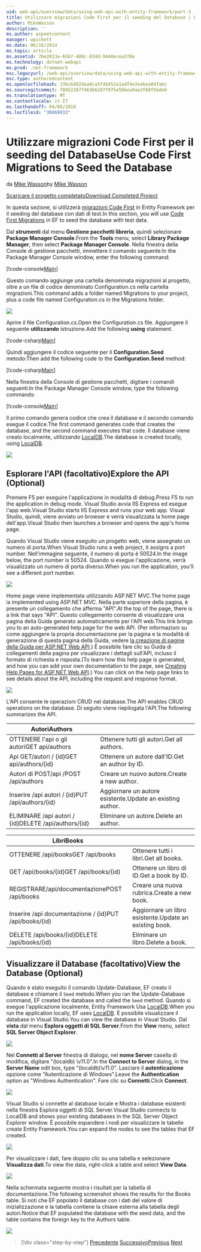 ```yaml
---
uid: web-api/overview/data/using-web-api-with-entity-framework/part-3
title: Utilizzare migrazioni Code First per il seeding del Database | Documenti Microsoft
author: MikeWasson
description: ''
ms.author: aspnetcontent
manager: wpickett
ms.date: 06/16/2014
ms.topic: article
ms.assetid: 76e2013a-65b7-488c-834d-9448ecea378e
ms.technology: dotnet-webapi
ms.prod: .net-framework
msc.legacyurl: /web-api/overview/data/using-web-api-with-entity-framework/part-3
msc.type: authoredcontent
ms.openlocfilehash: 33bc6d82daa9ca5f46452a1adf4e2eebea04fa6c
ms.sourcegitcommit: f8852267f463b62d7f975e56bea9aa3f68fbbdeb
ms.translationtype: MT
ms.contentlocale: it-IT
ms.lasthandoff: 04/06/2018
ms.locfileid: "30869933"
---
```

<a name="use-code-first-migrations-to-seed-the-database"></a><span data-ttu-id="e59cf-102">Utilizzare migrazioni Code First per il seeding del Database</span><span class="sxs-lookup"><span data-stu-id="e59cf-102">Use Code First Migrations to Seed the Database</span></span>
====================
<span data-ttu-id="e59cf-103">da [Mike Wasson](https://github.com/MikeWasson)</span><span class="sxs-lookup"><span data-stu-id="e59cf-103">by [Mike Wasson](https://github.com/MikeWasson)</span></span>

[<span data-ttu-id="e59cf-104">Scaricare il progetto completato</span><span class="sxs-lookup"><span data-stu-id="e59cf-104">Download Completed Project</span></span>](https://github.com/MikeWasson/BookService)

<span data-ttu-id="e59cf-105">In questa sezione, si utilizzerà [migrazioni Code First](https://msdn.microsoft.com/data/jj591621) in Entity Framework per il seeding del database con dati di test.</span><span class="sxs-lookup"><span data-stu-id="e59cf-105">In this section, you will use [Code First Migrations](https://msdn.microsoft.com/data/jj591621) in EF to seed the database with test data.</span></span>

<span data-ttu-id="e59cf-106">Dal **strumenti** dal menu **Gestione pacchetti libreria**, quindi selezionare **Package Manager Console**.</span><span class="sxs-lookup"><span data-stu-id="e59cf-106">From the **Tools** menu, select **Library Package Manager**, then select **Package Manager Console**.</span></span> <span data-ttu-id="e59cf-107">Nella finestra della Console di gestione pacchetti, immettere il comando seguente:</span><span class="sxs-lookup"><span data-stu-id="e59cf-107">In the Package Manager Console window, enter the following command:</span></span>

[!code-console[Main](part-3/samples/sample1.cmd)]

<span data-ttu-id="e59cf-108">Questo comando aggiunge una cartella denominata migrazioni al progetto, oltre a un file di codice denominato Configuration.cs nella cartella migrazioni.</span><span class="sxs-lookup"><span data-stu-id="e59cf-108">This command adds a folder named Migrations to your project, plus a code file named Configuration.cs in the Migrations folder.</span></span>

![](part-3/_static/image1.png)

<span data-ttu-id="e59cf-109">Aprire il file Configuration.cs.</span><span class="sxs-lookup"><span data-stu-id="e59cf-109">Open the Configuration.cs file.</span></span> <span data-ttu-id="e59cf-110">Aggiungere il seguente **utilizzando** istruzione.</span><span class="sxs-lookup"><span data-stu-id="e59cf-110">Add the following **using** statement.</span></span>

[!code-csharp[Main](part-3/samples/sample2.cs)]

<span data-ttu-id="e59cf-111">Quindi aggiungere il codice seguente per il **Configuration.Seed** metodo:</span><span class="sxs-lookup"><span data-stu-id="e59cf-111">Then add the following code to the **Configuration.Seed** method:</span></span>

[!code-csharp[Main](part-3/samples/sample3.cs)]

<span data-ttu-id="e59cf-112">Nella finestra della Console di gestione pacchetti, digitare i comandi seguenti:</span><span class="sxs-lookup"><span data-stu-id="e59cf-112">In the Package Manager Console window, type the following commands:</span></span>

[!code-console[Main](part-3/samples/sample4.cmd)]

<span data-ttu-id="e59cf-113">Il primo comando genera codice che crea il database e il secondo comando esegue il codice.</span><span class="sxs-lookup"><span data-stu-id="e59cf-113">The first command generates code that creates the database, and the second command executes that code.</span></span> <span data-ttu-id="e59cf-114">Il database viene creato localmente, utilizzando [LocalDB](https://msdn.microsoft.com/library/hh510202.aspx).</span><span class="sxs-lookup"><span data-stu-id="e59cf-114">The database is created locally, using [LocalDB](https://msdn.microsoft.com/library/hh510202.aspx).</span></span>

![](part-3/_static/image2.png)

## <a name="explore-the-api-optional"></a><span data-ttu-id="e59cf-115">Esplorare l'API (facoltativo)</span><span class="sxs-lookup"><span data-stu-id="e59cf-115">Explore the API (Optional)</span></span>

<span data-ttu-id="e59cf-116">Premere F5 per eseguire l'applicazione in modalità di debug.</span><span class="sxs-lookup"><span data-stu-id="e59cf-116">Press F5 to run the application in debug mode.</span></span> <span data-ttu-id="e59cf-117">Visual Studio avvia IIS Express ed esegue l'app web.</span><span class="sxs-lookup"><span data-stu-id="e59cf-117">Visual Studio starts IIS Express and runs your web app.</span></span> <span data-ttu-id="e59cf-118">Visual Studio, quindi, viene avviato un browser e verrà visualizzata la home page dell'app.</span><span class="sxs-lookup"><span data-stu-id="e59cf-118">Visual Studio then launches a browser and opens the app's home page.</span></span>

<span data-ttu-id="e59cf-119">Quando Visual Studio viene eseguito un progetto web, viene assegnato un numero di porta.</span><span class="sxs-lookup"><span data-stu-id="e59cf-119">When Visual Studio runs a web project, it assigns a port number.</span></span> <span data-ttu-id="e59cf-120">Nell'immagine seguente, il numero di porta è 50524.</span><span class="sxs-lookup"><span data-stu-id="e59cf-120">In the image below, the port number is 50524.</span></span> <span data-ttu-id="e59cf-121">Quando si esegue l'applicazione, verrà visualizzato un numero di porta diverso.</span><span class="sxs-lookup"><span data-stu-id="e59cf-121">When you run the application, you'll see a different port number.</span></span>

![](part-3/_static/image3.png)

<span data-ttu-id="e59cf-122">Home page viene implementata utilizzando ASP.NET MVC.</span><span class="sxs-lookup"><span data-stu-id="e59cf-122">The home page is implemented using ASP.NET MVC.</span></span> <span data-ttu-id="e59cf-123">Nella parte superiore della pagina, è presente un collegamento che afferma "API".</span><span class="sxs-lookup"><span data-stu-id="e59cf-123">At the top of the page, there is a link that says "API".</span></span> <span data-ttu-id="e59cf-124">Questo collegamento consente di visualizzare una pagina della Guida generato automaticamente per l'API web.</span><span class="sxs-lookup"><span data-stu-id="e59cf-124">This link brings you to an auto-generated help page for the web API.</span></span> <span data-ttu-id="e59cf-125">(Per informazioni su come aggiungere la propria documentazione per la pagina e la modalità di generazione di questa pagina della Guida, vedere [la creazione di pagine della Guida per ASP.NET Web API](../../getting-started-with-aspnet-web-api/creating-api-help-pages.md).) È possibile fare clic su Guida di collegamenti della pagina per visualizzare i dettagli sull'API, incluso il formato di richiesta e risposta.</span><span class="sxs-lookup"><span data-stu-id="e59cf-125">(To learn how this help page is generated, and how you can add your own documentation to the page, see [Creating Help Pages for ASP.NET Web API](../../getting-started-with-aspnet-web-api/creating-api-help-pages.md).) You can click on the help page links to see details about the API, including the request and response format.</span></span>

![](part-3/_static/image4.png)

<span data-ttu-id="e59cf-126">L'API consente le operazioni CRUD nel database.</span><span class="sxs-lookup"><span data-stu-id="e59cf-126">The API enables CRUD operations on the database.</span></span> <span data-ttu-id="e59cf-127">Di seguito viene riepilogata l'API.</span><span class="sxs-lookup"><span data-stu-id="e59cf-127">The following summarizes the API.</span></span>

| <span data-ttu-id="e59cf-128">Autori</span><span class="sxs-lookup"><span data-stu-id="e59cf-128">Authors</span></span> |  |
| --- | -- |
| <span data-ttu-id="e59cf-129">OTTENERE l'api o gli autori</span><span class="sxs-lookup"><span data-stu-id="e59cf-129">GET api/authors</span></span> | <span data-ttu-id="e59cf-130">Ottenere tutti gli autori.</span><span class="sxs-lookup"><span data-stu-id="e59cf-130">Get all authors.</span></span> |
| <span data-ttu-id="e59cf-131">Api GET/autori / {id}</span><span class="sxs-lookup"><span data-stu-id="e59cf-131">GET api/authors/{id}</span></span> | <span data-ttu-id="e59cf-132">Ottenere un autore dall'ID.</span><span class="sxs-lookup"><span data-stu-id="e59cf-132">Get an author by ID.</span></span> |
| <span data-ttu-id="e59cf-133">Autori di POST/api /</span><span class="sxs-lookup"><span data-stu-id="e59cf-133">POST /api/authors</span></span> | <span data-ttu-id="e59cf-134">Creare un nuovo autore.</span><span class="sxs-lookup"><span data-stu-id="e59cf-134">Create a new author.</span></span> |
| <span data-ttu-id="e59cf-135">Inserire /api autori / {id}</span><span class="sxs-lookup"><span data-stu-id="e59cf-135">PUT /api/authors/{id}</span></span> | <span data-ttu-id="e59cf-136">Aggiornare un autore esistente.</span><span class="sxs-lookup"><span data-stu-id="e59cf-136">Update an existing author.</span></span> |
| <span data-ttu-id="e59cf-137">ELIMINARE /api autori / {id}</span><span class="sxs-lookup"><span data-stu-id="e59cf-137">DELETE /api/authors/{id}</span></span> | <span data-ttu-id="e59cf-138">Eliminare un autore.</span><span class="sxs-lookup"><span data-stu-id="e59cf-138">Delete an author.</span></span> |

| <span data-ttu-id="e59cf-139">Libri</span><span class="sxs-lookup"><span data-stu-id="e59cf-139">Books</span></span> |  |
| --- | -- |
| <span data-ttu-id="e59cf-140">OTTENERE /api/books</span><span class="sxs-lookup"><span data-stu-id="e59cf-140">GET /api/books</span></span> | <span data-ttu-id="e59cf-141">Ottenere tutti i libri.</span><span class="sxs-lookup"><span data-stu-id="e59cf-141">Get all books.</span></span> |
| <span data-ttu-id="e59cf-142">GET /api/books/{id}</span><span class="sxs-lookup"><span data-stu-id="e59cf-142">GET /api/books/{id}</span></span> | <span data-ttu-id="e59cf-143">Ottenere un libro di ID.</span><span class="sxs-lookup"><span data-stu-id="e59cf-143">Get a book by ID.</span></span> |
| <span data-ttu-id="e59cf-144">REGISTRARE/api/documentazione</span><span class="sxs-lookup"><span data-stu-id="e59cf-144">POST /api/books</span></span> | <span data-ttu-id="e59cf-145">Creare una nuova rubrica.</span><span class="sxs-lookup"><span data-stu-id="e59cf-145">Create a new book.</span></span> |
| <span data-ttu-id="e59cf-146">Inserire /api documentazione / {id}</span><span class="sxs-lookup"><span data-stu-id="e59cf-146">PUT /api/books/{id}</span></span> | <span data-ttu-id="e59cf-147">Aggiornare un libro esistente.</span><span class="sxs-lookup"><span data-stu-id="e59cf-147">Update an existing book.</span></span> |
| <span data-ttu-id="e59cf-148">DELETE /api/books/{id}</span><span class="sxs-lookup"><span data-stu-id="e59cf-148">DELETE /api/books/{id}</span></span> | <span data-ttu-id="e59cf-149">Eliminare un libro.</span><span class="sxs-lookup"><span data-stu-id="e59cf-149">Delete a book.</span></span> |

## <a name="view-the-database-optional"></a><span data-ttu-id="e59cf-150">Visualizzare il Database (facoltativo)</span><span class="sxs-lookup"><span data-stu-id="e59cf-150">View the Database (Optional)</span></span>

<span data-ttu-id="e59cf-151">Quando è stato eseguito il comando Update-Database, EF creato il database e chiamare il `Seed` metodo.</span><span class="sxs-lookup"><span data-stu-id="e59cf-151">When you ran the Update-Database command, EF created the database and called the `Seed` method.</span></span> <span data-ttu-id="e59cf-152">Quando si esegue l'applicazione localmente, Entity Framework Usa [LocalDB](https://blogs.msdn.com/b/sqlexpress/archive/2011/07/12/introducing-localdb-a-better-sql-express.aspx).</span><span class="sxs-lookup"><span data-stu-id="e59cf-152">When you run the application locally, EF uses [LocalDB](https://blogs.msdn.com/b/sqlexpress/archive/2011/07/12/introducing-localdb-a-better-sql-express.aspx).</span></span> <span data-ttu-id="e59cf-153">È possibile visualizzare il database in Visual Studio.</span><span class="sxs-lookup"><span data-stu-id="e59cf-153">You can view the database in Visual Studio.</span></span> <span data-ttu-id="e59cf-154">Dal **vista** dal menu **Esplora oggetti di SQL Server**.</span><span class="sxs-lookup"><span data-stu-id="e59cf-154">From the **View** menu, select **SQL Server Object Explorer**.</span></span>

![](part-3/_static/image5.png)

<span data-ttu-id="e59cf-155">Nel **Connetti al Server** finestra di dialogo, nel **nome Server** casella di modifica, digitare "(localdb) \v11.0".</span><span class="sxs-lookup"><span data-stu-id="e59cf-155">In the **Connect to Server** dialog, in the **Server Name** edit box, type "(localdb)\v11.0".</span></span> <span data-ttu-id="e59cf-156">Lasciare il **autenticazione** opzione come "Autenticazione di Windows".</span><span class="sxs-lookup"><span data-stu-id="e59cf-156">Leave the **Authentication** option as "Windows Authentication".</span></span> <span data-ttu-id="e59cf-157">Fare clic su **Connetti**.</span><span class="sxs-lookup"><span data-stu-id="e59cf-157">Click **Connect**.</span></span>

![](part-3/_static/image6.png)

<span data-ttu-id="e59cf-158">Visual Studio si connette al database locale e Mostra i database esistenti nella finestra Esplora oggetti di SQL Server.</span><span class="sxs-lookup"><span data-stu-id="e59cf-158">Visual Studio connects to LocalDB and shows your existing databases in the SQL Server Object Explorer window.</span></span> <span data-ttu-id="e59cf-159">È possibile espandere i nodi per visualizzare le tabelle create Entity Framework.</span><span class="sxs-lookup"><span data-stu-id="e59cf-159">You can expand the nodes to see the tables that EF created.</span></span>

![](part-3/_static/image7.png)

<span data-ttu-id="e59cf-160">Per visualizzare i dati, fare doppio clic su una tabella e selezionare **Visualizza dati**.</span><span class="sxs-lookup"><span data-stu-id="e59cf-160">To view the data, right-click a table and select **View Data**.</span></span>

![](part-3/_static/image8.png)

<span data-ttu-id="e59cf-161">Nella schermata seguente mostra i risultati per la tabella di documentazione.</span><span class="sxs-lookup"><span data-stu-id="e59cf-161">The following screenshot shows the results for the Books table.</span></span> <span data-ttu-id="e59cf-162">Si noti che EF popolato il database con i dati del valore di inizializzazione e la tabella contiene la chiave esterna alla tabella degli autori.</span><span class="sxs-lookup"><span data-stu-id="e59cf-162">Notice that EF populated the database with the seed data, and the table contains the foreign key to the Authors table.</span></span>

![](part-3/_static/image9.png)

> [!div class="step-by-step"]
> <span data-ttu-id="e59cf-163">[Precedente](part-2.md)
> [Successivo](part-4.md)</span><span class="sxs-lookup"><span data-stu-id="e59cf-163">[Previous](part-2.md)
[Next](part-4.md)</span></span>
